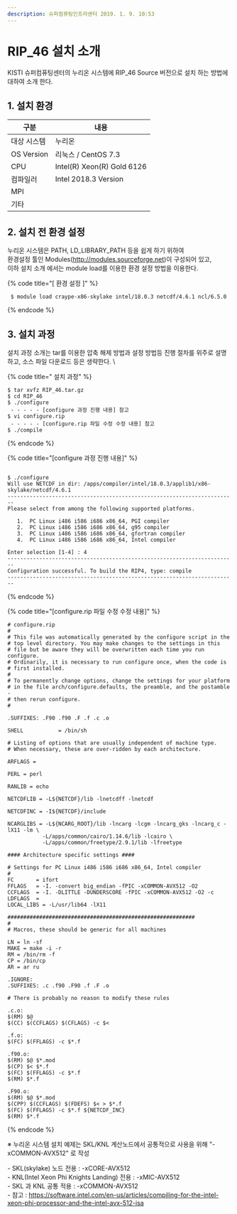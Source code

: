 ```yaml
---
description: 슈퍼컴퓨팅인프라센터 2019. 1. 9. 10:53
---
```


# RIP\_46 설치 소개

KISTI 슈퍼컴퓨팅센터의 누리온 시스템에 RIP\_46 Source 버전으로 설치 하는 방법에 대하여 소개 한다.



## **1. 설치 환경**

|  **구분**     | **내용**                      |
| ----------- | --------------------------- |
|  대상 시스템     |  누리온                        |
| OS Version  |  리눅스 / CentOS 7.3           |
|  CPU        |  Intel(R) Xeon(R) Gold 6126 |
|  컴파일러       |  Intel 2018.3 Version       |
|  MPI        |                             |
|  기타         |                             |



## **2. 설치 전 환경 설정**

&#x20; 누리온 시스템은 PATH, LD\_LIBRARY\_PATH 등을 쉽게 하기 위하여 \
&#x20; 환경설정 툴인 Modules(http://modules.sourceforge.net)이 구성되어 있고,\
&#x20; 이하 설치 소개 에서는 module load를 이용한 환경 설정 방법을 이용한다.



{% code title="[ 환경 설정 ]" %}
```
 $ module load craype-x86-skylake intel/18.0.3 netcdf/4.6.1 ncl/6.5.0
```
{% endcode %}

## **3. 설치 과정**

&#x20;설치 과정 소개는 tar를 이용한 압축 해제 방법과 설정 방법등 진행 절차를 위주로 설명하고, 소스 파일 다운로드 등은 생략한다.  \


{% code title=" 설치 과정" %}
```
$ tar xvfz RIP_46.tar.gz
$ cd RIP_46
$ ./configure 
 - - - - - [configure 과정 진행 내용] 참고
$ vi configure.rip
 - - - - - [configure.rip 파일 수정 수정 내용] 참고
$ ./compile 
```
{% endcode %}



{% code title="[configure 과정 진행 내용]" %}
```

$ ./configure 
Will use NETCDF in dir: /apps/compiler/intel/18.0.3/applib1/x86-skylake/netcdf/4.6.1
------------------------------------------------------------------------
Please select from among the following supported platforms.

   1.  PC Linux i486 i586 i686 x86_64, PGI compiler
   2.  PC Linux i486 i586 i686 x86_64, g95 compiler
   3.  PC Linux i486 i586 i686 x86_64, gfortran compiler
   4.  PC Linux i486 i586 i686 x86_64, Intel compiler

Enter selection [1-4] : 4
------------------------------------------------------------------------
Configuration successful. To build the RIP4, type: compile 
------------------------------------------------------------------------
```
{% endcode %}



{% code title="[configure.rip 파일 수정 수정 내용]" %}
```
# configure.rip
#
# This file was automatically generated by the configure script in the
# top level directory. You may make changes to the settings in this
# file but be aware they will be overwritten each time you run configure.
# Ordinarily, it is necessary to run configure once, when the code is
# first installed.
#
# To permanently change options, change the settings for your platform
# in the file arch/configure.defaults, the preamble, and the postamble -
# then rerun configure.
#

.SUFFIXES: .F90 .f90 .F .f .c .o

SHELL           = /bin/sh

# Listing of options that are usually independent of machine type.
# When necessary, these are over-ridden by each architecture.

ARFLAGS = 

PERL = perl

RANLIB = echo

NETCDFLIB = -L${NETCDF}/lib -lnetcdff -lnetcdf 

NETCDFINC = -I${NETCDF}/include

NCARGLIBS = -L${NCARG_ROOT}/lib -lncarg -lcgm -lncarg_gks -lncarg_c -lX11 -lm \
           -L/apps/common/cairo/1.14.6/lib -lcairo \
           -L/apps/common/freetype/2.9.1/lib -lfreetype

#### Architecture specific settings ####

# Settings for PC Linux i486 i586 i686 x86_64, Intel compiler
#
FC       = ifort
FFLAGS   = -I. -convert big_endian -fPIC -xCOMMON-AVX512 -O2
CCFLAGS  = -I. -DLITTLE -DUNDERSCORE -fPIC -xCOMMON-AVX512 -O2 -c
LDFLAGS  = 
LOCAL_LIBS = -L/usr/lib64 -lX11 

###########################################################
#
# Macros, these should be generic for all machines

LN = ln -sf
MAKE = make -i -r
RM = /bin/rm -f
CP = /bin/cp
AR = ar ru

.IGNORE:
.SUFFIXES: .c .f90 .F90 .f .F .o

# There is probably no reason to modify these rules

.c.o:
$(RM) $@
$(CC) $(CCFLAGS) $(CFLAGS) -c $<

.f.o:
$(FC) $(FFLAGS) -c $*.f

.f90.o:
$(RM) $@ $*.mod
$(CP) $< $*.f
$(FC) $(FFLAGS) -c $*.f 
$(RM) $*.f

.F90.o:
$(RM) $@ $*.mod
$(CPP) $(CCFLAGS) $(FDEFS) $< > $*.f
$(FC) $(FFLAGS) -c $*.f ${NETCDF_INC}
$(RM) $*.f
```
{% endcode %}

※ 누리온 시스템 설치 예제는 SKL/KNL 계산노드에서 공통적으로 사용을 위해 "-xCOMMON-AVX512" 로 작성

&#x20;\- SKL(skylake) 노드 전용 : -xCORE-AVX512\
&#x20;\- KNL(Intel Xeon Phi Knights Landing) 전용 : -xMIC-AVX512\
&#x20;\- SKL 과 KNL 공통 적용 : -xCOMMON-AVX512\
&#x20;\- 참고 :  https://software.intel.com/en-us/articles/compiling-for-the-intel-xeon-phi-processor-and-the-intel-avx-512-isa
